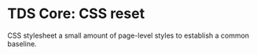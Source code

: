 # TDS Core: CSS reset

CSS stylesheet a small amount of page-level styles to establish a common baseline.
